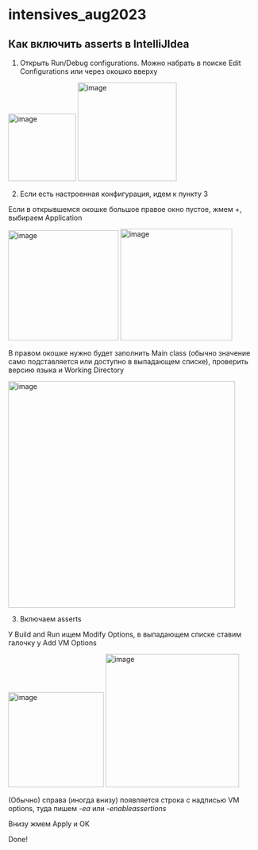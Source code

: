 # intensives_aug2023

## Как включить asserts в IntelliJIdea

1)  Открыть Run/Debug configurations. Можно набрать в поиске Edit Configurations или через окошко вверху

<img width="136" alt="image" src="https://github.com/LanaShhh/intensives_aug2023/assets/84940283/99e4adc1-58d0-4346-8ff9-eb2aca306e02">

<img width="199" alt="image" src="https://github.com/LanaShhh/intensives_aug2023/assets/84940283/fa3a135b-723b-49df-90bf-55e049938bb2">

2) Если есть настроенная конфигурация, идем к пункту 3

Если в открывшемся окошке большое правое окно пустое, жмем +, выбираем Application

<img width="222" alt="image" src="https://github.com/LanaShhh/intensives_aug2023/assets/84940283/fb3ccc6c-9ea0-476d-a074-b483c70463ed">

<img width="225" alt="image" src="https://github.com/LanaShhh/intensives_aug2023/assets/84940283/d0ad1c82-c075-4fcc-97b0-9650f46f9cf7">

В правом окошке нужно будет заполнить Main class (обычно значение само подставляется или доступно в выпадающем списке), проверить версию языка и Working Directory

<img width="457" alt="image" src="https://github.com/LanaShhh/intensives_aug2023/assets/84940283/92a69c6e-ffdd-4cf4-addd-0c6e39f3db94">


3) Включаем asserts

У Build and Run ищем Modify Options, в выпадающем списке ставим галочку у Add VM Options

<img width="192" alt="image" src="https://github.com/LanaShhh/intensives_aug2023/assets/84940283/34fcbd5b-ea3a-46c1-ae12-747a3158014c">

<img width="269" alt="image" src="https://github.com/LanaShhh/intensives_aug2023/assets/84940283/ddb25ff8-d079-4ca8-b377-5a57c360d345">

(Обычно) справа (иногда внизу) появляется строка с надписью VM options, туда пишем *-ea* или *-enableassertions*

Внизу жмем Apply и OK

Done!

